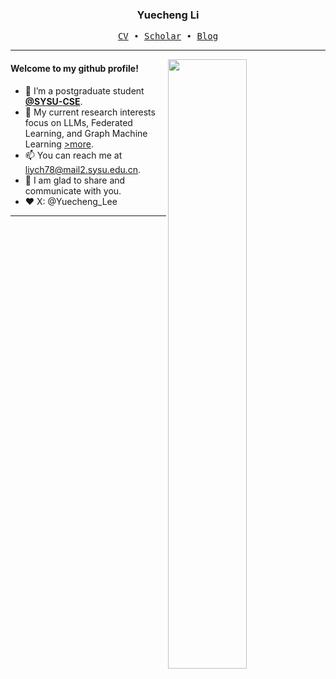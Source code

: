 <h3 align="center"> Yuecheng Li </h3>


<p align="center">
  <samp>
    <a href="https://drive.google.com/file/d/1UsneG7BCrd82RtSoD4X2uAlHnAsBib44/view">CV</a> ∙ 
    <a href="https://scholar.google.com/citations?user=t73_KbYAAAAJ&hl">Scholar</a> ∙
    <a href="https://blog.csdn.net/m0_50826544?spm=1000.2115.3001.5343">Blog</a> 
  </samp>
</p>


---

<img align="right" src="https://github-readme-stats.vercel.app/api?username=6lyc&show_icons=true&hide_border=true&theme=merko" width="50%">


#### Welcome to my github profile!
<!-- languages:start -->
<!-- prettier-ignore-start -->
<!-- markdownlint-disable -->
- 🔭 I’m a postgraduate student [**@SYSU-CSE**](https://cse.sysu.edu.cn/).
- 🌱 My current research interests focus on LLMs, Federated Learning, and Graph Machine Learning [>more](https://scholar.google.com/citations?user=t73_KbYAAAAJ&hl).
- 📫 You can reach me at [liych78@mail2.sysu.edu.cn](mailto:liych78@mail2.sysu.edu.cn).
- 🎨 I am glad to share and communicate with you.
- ❤️ X: @Yuecheng_Lee

<!-- markdownlint-restore -->
<!-- prettier-ignore-end -->
<!-- languages:end -->

---
